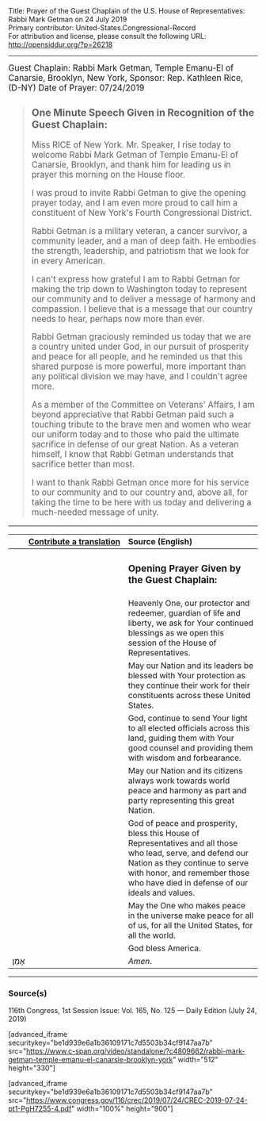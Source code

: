 <html>
<head></head>
<body>
Title: Prayer of the Guest Chaplain of the U.S. House of Representatives: Rabbi Mark Getman on 24 July 2019<br />
Primary contributor: United-States.Congressional-Record<br />
For attribution and license, please consult the following URL: <a href="http://opensiddur.org/?p=26218">http://opensiddur.org/?p=26218</a>
<p />
<hr />

<div class="english" style="font-size:1.2em;">
Guest Chaplain: Rabbi Mark Getman, Temple Emanu-El of Canarsie, Brooklyn, New York, 
Sponsor: Rep. Kathleen Rice, (D-NY)
Date of Prayer: 07/24/2019

<blockquote>
<h3>One Minute Speech Given in Recognition of the Guest Chaplain:</h3>

Miss RICE of New York. Mr. Speaker, I rise today to welcome Rabbi Mark Getman of Temple Emanu-El of Canarsie, Brooklyn, and thank him for leading us in prayer this morning on the House floor.

I was proud to invite Rabbi Getman to give the opening prayer today, and I am even more proud to call him a constituent of New York's Fourth Congressional District.

Rabbi Getman is a military veteran, a cancer survivor, a community leader, and a man of deep faith. He embodies the strength, leadership, and patriotism that we look for in every American.

I can't express how grateful I am to Rabbi Getman for making the trip down to Washington today to represent our community and to deliver a message of harmony and compassion. I believe that is a message that our country needs to hear, perhaps now more than ever.

Rabbi Getman graciously reminded us today that we are a country united under God, in our pursuit of prosperity and peace for all people, and he reminded us that this shared purpose is more powerful, more important than any political division we may have, and I couldn't agree more.

As a member of the Committee on Veterans' Affairs, I am beyond appreciative that Rabbi Getman paid such a touching tribute to the brave men and women who wear our uniform today and to those who paid the ultimate sacrifice in defense of our great Nation. As a veteran himself, I know that Rabbi Getman understands that sacrifice better than most.

I want to thank Rabbi Getman once more for his service to our community and to our country and, above all, for taking the time to be here with us today and delivering a much-needed message of unity.
</blockquote>
</div>

<hr />

<table style="margin-left: auto;margin-right: auto;" class="draggable">
<thead><tr><th id="x" style="text-align: right;"><a href="/contributing/upload/">Contribute a translation</a></th><th style="text-align: left;">Source (English)</th></tr></thead>
<tbody>
<tr><td style="vertical-align:top;" width="46%">
<div class="liturgy"><span lang="he">

</span></div></td>
 
<td style="vertical-align:top;" width="53%">
<div class="english">
<h3>Opening Prayer Given by the Guest Chaplain:</h3>
</div></td></tr>


<tr><td style="vertical-align:top;" width="46%">
<div class="liturgy"><span lang="he">

</span></div></td>
 
<td style="vertical-align:top;" width="53%">
<div class="english">
Heavenly One, 
our protector and redeemer, 
guardian of life and liberty, 
we ask for Your continued blessings 
as we open this session 
of the House of Representatives.
</div></td></tr>


<tr><td style="vertical-align:top;" width="46%">
<div class="liturgy"><span lang="he">

</span></div></td>
 
<td style="vertical-align:top;" width="53%">
<div class="english">
May our Nation and its leaders 
be blessed with Your protection 
as they continue their work for their constituents 
across these United States.
</div></td></tr>


<tr><td style="vertical-align:top;" width="46%">
<div class="liturgy"><span lang="he">

</span></div></td>
 
<td style="vertical-align:top;" width="53%">
<div class="english">
God, 
continue to send Your light 
to all elected officials across this land, 
guiding them with Your good counsel 
and providing them with wisdom and forbearance.
</div></td></tr>


<tr><td style="vertical-align:top;" width="46%">
<div class="liturgy"><span lang="he">

</span></div></td>
 
<td style="vertical-align:top;" width="53%">
<div class="english">
May our Nation and its citizens 
always work towards world peace and harmony 
as part and party representing this great Nation.
</div></td></tr>


<tr><td style="vertical-align:top;" width="46%">
<div class="liturgy"><span lang="he">

</span></div></td>
 
<td style="vertical-align:top;" width="53%">
<div class="english">
God of peace and prosperity, 
bless this House of Representatives 
and all those who lead, serve, and defend our Nation 
as they continue to serve with honor, 
and remember those who have died 
in defense of our ideals and values.
</div></td></tr>


<tr><td style="vertical-align:top;" width="46%">
<div class="liturgy"><span lang="he">

</span></div></td>
 
<td style="vertical-align:top;" width="53%">
<div class="english">
May the One who makes peace in the universe 
make peace for all of us, 
for all the United States, 
for all the world.   
</div></td></tr>


<tr><td style="vertical-align:top;" width="46%">
<div class="liturgy"><span lang="he">

</span></div></td>
 
<td style="vertical-align:top;" width="53%">
<div class="english">
God bless America.
</div></td></tr>

<tr><td style="vertical-align:top;" width="46%">
<div class="liturgy"><span lang="he">
אָמֵן׃
</span></div></td>
 
<td style="vertical-align:top;" width="53%">
<div class="english">
<em>Amen</em>.
</div></td></tr>
</tbody></table>

<hr />

<h3>Source(s)</h3>

116th Congress, 1st Session
Issue: Vol. 165, No. 125 — Daily Edition (July 24, 2019)

[advanced_iframe securitykey="be1d939e6a1b36109171c7d5503b34cf9147aa7b" src="https://www.c-span.org/video/standalone/?c4809662/rabbi-mark-getman-temple-emanu-el-canarsie-brooklyn-york" width="512" height="330"]

[advanced_iframe securitykey="be1d939e6a1b36109171c7d5503b34cf9147aa7b" src="https://www.congress.gov/116/crec/2019/07/24/CREC-2019-07-24-pt1-PgH7255-4.pdf" width="100%" height="900"]
</body>
</html>